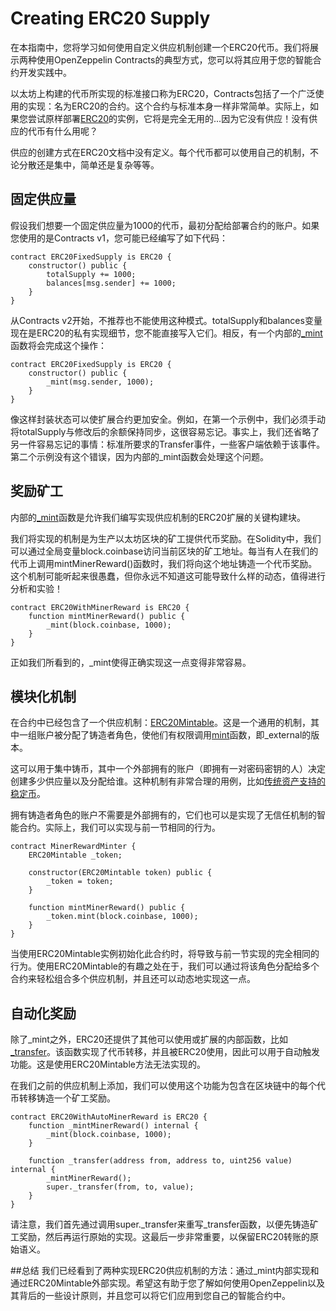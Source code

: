 # Creating ERC20 Supply
在本指南中，您将学习如何使用自定义供应机制创建一个ERC20代币。我们将展示两种使用OpenZeppelin Contracts的典型方式，您可以将其应用于您的智能合约开发实践中。

以太坊上构建的代币所实现的标准接口称为ERC20，Contracts包括了一个广泛使用的实现：名为ERC20的合约。这个合约与标准本身一样非常简单。实际上，如果您尝试原样部署[ERC20](./ERC20.md)的实例，它将是完全无用的...因为它没有供应！没有供应的代币有什么用呢？

供应的创建方式在ERC20文档中没有定义。每个代币都可以使用自己的机制，不论分散还是集中，简单还是复杂等等。

## 固定供应量
假设我们想要一个固定供应量为1000的代币，最初分配给部署合约的账户。如果您使用的是Contracts v1，您可能已经编写了如下代码：
```
contract ERC20FixedSupply is ERC20 {
    constructor() public {
        totalSupply += 1000;
        balances[msg.sender] += 1000;
    }
}
```

从Contracts v2开始，不推荐也不能使用这种模式。totalSupply和balances变量现在是ERC20的私有实现细节，您不能直接写入它们。相反，有一个内部的[_mint](../../API/ERC20.md#_mintaddress-account-uint256-amount)函数将会完成这个操作：

```
contract ERC20FixedSupply is ERC20 {
    constructor() public {
        _mint(msg.sender, 1000);
    }
}
```

像这样封装状态可以使扩展合约更加安全。例如，在第一个示例中，我们必须手动将totalSupply与修改后的余额保持同步，这很容易忘记。事实上，我们还省略了另一件容易忘记的事情：标准所要求的Transfer事件，一些客户端依赖于该事件。第二个示例没有这个错误，因为内部的_mint函数会处理这个问题。

## 奖励矿工
内部的[_mint](../../API/ERC20.md#_mintaddress-account-uint256-amount)函数是允许我们编写实现供应机制的ERC20扩展的关键构建块。

我们将实现的机制是为生产以太坊区块的矿工提供代币奖励。在Solidity中，我们可以通过全局变量block.coinbase访问当前区块的矿工地址。每当有人在我们的代币上调用mintMinerReward()函数时，我们将向这个地址铸造一个代币奖励。这个机制可能听起来很愚蠢，但你永远不知道这可能导致什么样的动态，值得进行分析和实验！

```
contract ERC20WithMinerReward is ERC20 {
    function mintMinerReward() public {
        _mint(block.coinbase, 1000);
    }
}
```

正如我们所看到的，_mint使得正确实现这一点变得非常容易。

## 模块化机制
在合约中已经包含了一个供应机制：[ERC20Mintable](../../API/ERC20.md#erc20mintable)。这是一个通用的机制，其中一组账户被分配了铸造者角色，使他们有权限调用[mint](../../API/ERC20.md#mintaddress-account-uint256-amount-→-bool)函数，即_external的版本。

这可以用于集中铸币，其中一个外部拥有的账户（即拥有一对密码密钥的人）决定创建多少供应量以及分配给谁。这种机制有非常合理的用例，比如[传统资产支持的稳定币](https://medium.com/reserve-currency/why-another-stablecoin-866f774afede#3aea)。

拥有铸造者角色的账户不需要是外部拥有的，它们也可以是实现了无信任机制的智能合约。实际上，我们可以实现与前一节相同的行为。

```
contract MinerRewardMinter {
    ERC20Mintable _token;

    constructor(ERC20Mintable token) public {
        _token = token;
    }

    function mintMinerReward() public {
        _token.mint(block.coinbase, 1000);
    }
}
```

当使用ERC20Mintable实例初始化此合约时，将导致与前一节实现的完全相同的行为。使用ERC20Mintable的有趣之处在于，我们可以通过将该角色分配给多个合约来轻松组合多个供应机制，并且还可以动态地实现这一点。

## 自动化奖励
除了_mint之外，ERC20还提供了其他可以使用或扩展的内部函数，比如[_transfer](../../API/ERC20.md#transferaddress-recipient-uint256-amount-e28692-bool-1)。该函数实现了代币转移，并且被ERC20使用，因此可以用于自动触发功能。这是使用ERC20Mintable方法无法实现的。

在我们之前的供应机制上添加，我们可以使用这个功能为包含在区块链中的每个代币转移铸造一个矿工奖励。

```
contract ERC20WithAutoMinerReward is ERC20 {
    function _mintMinerReward() internal {
        _mint(block.coinbase, 1000);
    }

    function _transfer(address from, address to, uint256 value) internal {
        _mintMinerReward();
        super._transfer(from, to, value);
    }
}
```

请注意，我们首先通过调用super._transfer来重写_transfer函数，以便先铸造矿工奖励，然后再运行原始的实现。这最后一步非常重要，以保留ERC20转账的原始语义。

##总结
我们已经看到了两种实现ERC20供应机制的方法：通过_mint内部实现和通过ERC20Mintable外部实现。希望这有助于您了解如何使用OpenZeppelin以及其背后的一些设计原则，并且您可以将它们应用到您自己的智能合约中。